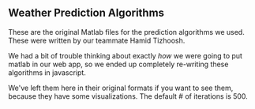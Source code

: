 ## Weather Prediction Algorithms ##

These are the original Matlab files for the prediction algorithms we used. These were written by our teammate Hamid Tizhoosh.

We had a bit of trouble thinking about exactly _how_ we were going to put matlab in our web app, so we ended up completely re-writing these algorithms in javascript.

We've left them here in their original formats if you want to see them, because they have some visualizations. The default # of iterations is 500.